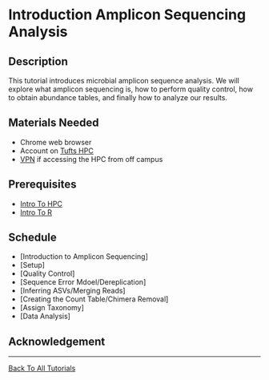 # Introduction Amplicon Sequencing Analysis

## Description

This tutorial introduces microbial amplicon sequence analysis. We will explore what amplicon sequencing is, how to perform quality control, how to obtain abundance tables, and finally how to analyze our results.

## Materials Needed

- Chrome web browser
- Account on [Tufts HPC](https://access.tufts.edu/research-cluster-account)
- [VPN](https://access.tufts.edu/vpn) if accessing the HPC from off campus

## Prerequisites
- [Intro To HPC](https://tuftsdatalab.github.io/Research_Technology_Bioinformatics/workshops/IntroToHPC/introHPC0.html)
- [Intro To R](https://tuftsdatalab.github.io/Research_Technology_Bioinformatics/workshops/IntroToR/IntroToR.html)

## Schedule

- [Introduction to Amplicon Sequencing]
- [Setup]
- [Quality Control]
- [Sequence Error Mdoel/Dereplication]
- [Inferring ASVs/Merging Reads]
- [Creating the Count Table/Chimera Removal]
- [Assign Taxonomy]
- [Data Analysis]

## Acknowledgement


_______________________________________________________________________________________________________________________________________________________

[Back To All Tutorials](https://tuftsdatalab.github.io/Research_Technology_Bioinformatics/)
